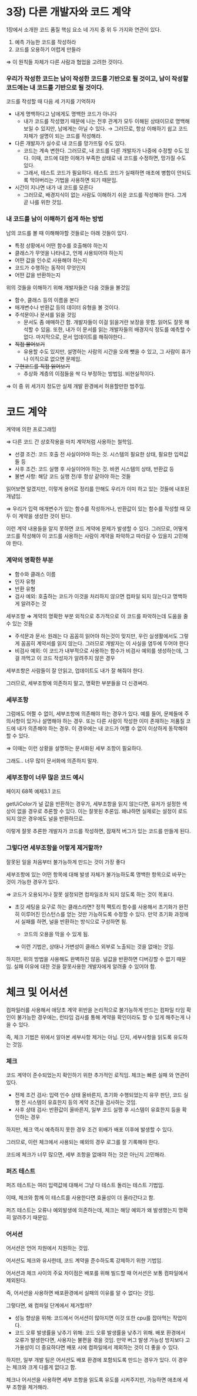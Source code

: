 # 3장) 다른 개발자와 코드 계약

1장에서 소개한 코드 품질 핵심 요소 네 가지 중 위 두 가지와 연관이 있다.

1. 예측 가능한 코드를 작성하라
2. 코드를 오용하기 어렵게 만들라

⇒ 이 원칙들 자체가 다른 사람과 협업을 고려한 것이다.

### 우리가 작성한 코드는 남이 작성한 코드를 기반으로 될 것이고, 남이 작성할 코드에는 내 코드를 기반으로 될 것이다.

코드를 작성할 때 다음 세 가지를 기억하자

- 내게 명백하다고 남에게도 명백한 코드가 아니다
    - 내가 코드를 작성했기 때문에 나는 전후 관계가 모두 이해된 상태이므로 명백해 보일 수 있지만, 남에게는 아닐 수 있다. → 그러므로, 항상 이해하기 쉽고 코드 자체가 설명이 되는 코드를 작성해라.
- 다른 개발자가 실수로 내 코드를 망가뜨릴 수도 있다.
    - 코드는 계속 변한다. 그러므로, 내 코드를 다른 개발자가 나중에 수정할 수도 있다. 이때, 코드에 대한 이해가 부족한 상태로 내 코드를 수정하면, 망가질 수도 있다.
    - 그래서, 테스트 코드가 필요하다. 테스트 코드가 실패하면 애초에 병합이 안되도록 막아버리는 기법을 사용하면 되기 때문임.
- 시간이 지나면 내가 내 코드를 모른다
    - 그러므로, 배경지식이 없는 사람도 이해하기 쉬운 코드를 작성해야 한다. 그게 곧 나를 위한 것임.

### 내  코드를 남이 이해하기 쉽게 하는 방법

남의 코드를 볼 때 이해해야할 것들로는 아래 것들이 있다.

- 특정 상황에서 어떤 함수를 호출해야 하는지
- 클래스가 무엇을 나타내고, 언제 사용되어야 하는지
- 어떤 값을 인수로 사용해야 하는지
- 코드가 수행하는 동작이 무엇인지
- 어떤 값을 반환하는지

위의 것들을 이해하기 위해 개발자들은 다음 것들을 볼것임

- 함수, 클래스 등의 이름을 본다
- 매개변수나 반환값 등의 데이터 유형을 볼 것이다.
- 주석문이나 문서를 읽을 것임
    - 문서도 좀 애매하긴 함. 개발자들이 이걸 읽을거란 보장을 못함. 읽어도 잘못 해석할 수 있음. 또한, 내가 이 문서를 읽는 개발자들의 배경지식 정도를 예측할 수 없다. 마지막으로, 문서 업데이트를 해줘야한다..
- ~~직접 물어보기~~
    - 유용할 수도 있지만, 설명하는 사람의 시간을 오래 뺏을 수 있고, 그 사람이 휴가나 이직으로 없으면 문제임.
- ~~구현코드를 직접 읽어보기~~
    - 추상화 계층의 이점들을 싹 다 부정하는 방법임. 비현실적이다.

⇒ 이 중 위 세가지 정도만 실제 개발 환경에서 허용할만한 범주임.

# 코드 계약

계약에 의한 프로그래밍

⇒ 다른 코드 간 상호작용을  마치 계약처럼 사용하는 철학임.

- 선결 조건: 코드 호출 전 사실이어야 하는 것. 시스템의 필요한 상태, 필요한 입력값들 등
- 사후 조건: 코드 실행 후 사실이어야 하는 것. 바뀐 시스템의 상태, 반환값 등
- 불변 사항: 해당 코드 실행 전/후 항상 같아야 하는 것들

읽어보면 알겠지만, 이렇게 용어로 정리를 안해도 우리가 이미 하고 있는 것들에 내포된 개념임.

⇒ 우리가 입력 매개변수가 있는 함수를 작성하거나, 반환값이 있는 함수를 작성할 때 모두 이 계약을 생성한 것이 된다.

이런 계약 내용들을 알지 못하면 코드 계약에 문제가 발생할 수 있다. 그러므로, 어떻게 코드를 작성해야 이 코드를 사용하는 사람이 계약을 파악하고 따라갈 수 있을지 고민해야 한다.

### 계약의 명확한 부분

- 함수와 클래스 이름
- 인자 유형
- 반환 유형
- 검사 예외: 호출하는 코드가 이것을 처리하지 않으면 컴파일 되지 않는다고 명백하게 알려주는 것

세부조항  ⇒ 계약의 명확한 부분 외적으로 추가적으로 이 코드를 파악하는데 도움을 줄 수 있는 것들

- 주석문과 문서: 원래는 다 꼼꼼히 읽어야 하는것이 맞지만, 우린 실생활에서도 그렇게 꼼꼼히 계약서를 읽지 않는다. 그러므로 개발자는 이 사실을 염두에 두어야 한다
- 비검사 예외: 이 코드가 내부적으로 사용하는 함수가 비검사 예외를 생성하는데, 그걸 까먹고 이 코드 작성자가 알려주지 않은 경우

세부조항은 사람들이 잘 안읽고, 업데이트도 내가 잘 해줘야 한다.

그러므로, 세부조항에 의존하지 말고, 명확한 부분들을 더 신경써라.

### 세부조항

그럼에도 어쩔 수 없이, 세부조항에 의존해야 하는 경우가 있다. 예를 들어, 문제들에 주의사항이 있거나 설명해야 하는 경우. 또는 다른 사람이 작성한 이미 존재하는 저품질 코드에 내가 의존해야 하는 경우. 이 경우에는 내 코드가 어쩔 수 없이 이상하게 동작해야할 수 있다.

⇒ 이때는 이런 상황을 설명하는 문서화된 세부 조항이 필요하다.

그래도.. 너무 많이 문서화에 의존하지 말자.

### 세부조항이 너무 많은 코드 예시

페이지 68쪽 예제3.1 코드

getUiColor가 널 값을 반환하는 경우가, 세부조항을 읽지 않는다면, 유저가 설정한 색상이 없을 경우로 추론할 수 있다. 이는 잘못된 추론임. 왜냐하면 실제로는 설정이 로드되지 않은 경우에도 널을 반환하므로.

이렇게 잘못 추론한 개발자가 코드를 작성하면, 잠재적 버그가 있는 코드를 만들게 된다.

### 그렇다면 세부조항을 어떻게 제거할까?

잘못된 일을 처음부터 불가능하게 만드는 것이 가장 좋다

세부조항에 있는 어떤 항목에 대해 발생 자체가 불가능하도록 명백한 항목으로 바꾸는 것이 가능한 경우가 있다.

⇒ 코드가 오용되거나 잘못 설정되면 컴파일조차 되지 않도록 하는 것이 목표다.

- 초깃 세팅을 요구로 하는 클래스라면? 정적 팩토리 함수를 사용해서 초기화가 완전히 이루어진 인스턴스를 얻는 것만 가능하도록 수정할 수 있다. 만약 초기화 과정에서 실패를 하면, 널을 반환하는 방식으로 구성하면 됨.
    - 코드의 오용을 막을 수 있게 됨.

  ⇒ 이런 기법은, 상태나 가변성이 클래스 외부로 노출되는 것을 없애는 것임.


하지만, 위의 방법을 사용해도 완벽하진 않음. 널값을 반환하면 디버깅할 수 없기 때문임. 실패 이유에 대한 것을 잘못사용한 개발자에게 알려줄 수 있어야 함.

# 체크 및 어서션

컴파일러를 사용해서 애당초 계약 위반을 논리적으로 불가능하게 만드는 컴파일 타임 확인이 불가능한 경우에는, 런타임 검사를 통해 계약을 확인이라도 할 수 있게 해주는게 나을 수 있다.

즉, 체크 기법은 위에서 알아본 세부사항 제거는 아님. 단지, 세부사항을 읽도록 유도하는 것임.

### 체크

코드 계약이 준수되었는지 확인하기 위한 추가적인 로직임. 체크는 빠른 실패 와 연관이 있다.

- 전제 조건 검사: 입력 인수 상태 올바른지, 초기화 수행되었는지 유무 판단, 코드 실행 전 시스템이 유효한지 등의 계약 조건을 검사하는 것임.
- 사후 상태 검사: 반환값이 올바른지, 일부 코드 실행 후 시스템이 유효한지 등을 확인하는 경우

하지만, 체크 역시 예측하지 못한 경우 조건 위배가 배포 이후에 발생할 수 있다.

그러므로, 이런 체크에서 사용되는 예외의 경우 로그를 잘 기록해야 한다.

코드에 체크가 너무 많으면, 세부 조항을 없애야 하는 것은 아닌지 고민해라.

### 퍼즈 테스트

퍼즈 테스트는 여러 입력값에 대해서 그냥 다 테스트 돌리는 테스트 기법임.

이때, 체크와 함께 이 테스트를 사용한다면 효율성이 더 올라간다고 함.

퍼즈 테스트는 오류나 예외발생에 의존하는데, 체크는 해당 예외가 왜 발생했는지 명확히 알려주기 때문임.

### 어서션

어서션은 언어 차원에서 지원하는 것임.

어서션도 체크와 유사한데, 코드 계약을 준수하도록 강제하기 위한 기법임.

어서션과 체크 사이의 주요 차이점은 배포를 위해 빌드할 때 어서션은 보통 컴파일에서 제외된다.

즉, 어서션을 사용하면 배포환경에서 실패의 이유를 알 수 없다는 것임.

그렇다면, 왜 컴파일 단계에서 제거할까?

- 성능 향상을 위해: 코드에서 어서션이 많아지면 이것 또한 cpu를 잡아먹는 작업이다.
- 코드 오류 발생률을 낮추기 위해: 코드 오류 발생률을 낮추기 위해. 배포 환경에서 오류가 발생한다면, 사용자는 불편을 겪을 것임. 만약 버그 발생 가능성 방지보다 고가용성이 더 중요하다면 배포 시에 컴파일에서 제외하는 것이 더 좋을 수 있다.

하지만, 일부 개발 팀은 어서션도 배포 환경에 포함되도록 만드는 경우가 있다. 이 경우는 체크와 크게 다를게 없다고 함.

체크나 어서션을 사용하면 세부 조항을 읽도록 유도를 시켜주지만, 가능하면 애초에 세부 조항을 제거해라.
